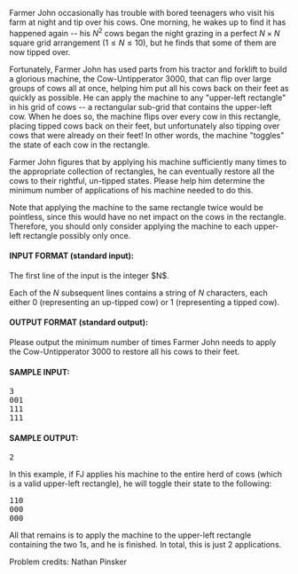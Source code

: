 Farmer John occasionally has trouble with bored teenagers who visit his farm at
night and tip over his cows.  One morning, he wakes up to find it has happened
again -- his $N^2$ cows  began the night grazing in a perfect $N \times N$
square grid arrangement ($1 \leq N \leq 10$), but he finds that some of them are
now tipped over.  

Fortunately, Farmer John has used parts from his tractor and forklift to build a
glorious machine, the Cow-Untipperator 3000, that can flip over large groups of
cows all at once, helping him put all his cows back on their feet as quickly as
possible.  He can apply the machine to any "upper-left rectangle" in his grid of
cows -- a rectangular sub-grid that contains the upper-left cow.  When he does
so, the machine flips over every cow in this rectangle,  placing tipped cows
back on their feet, but unfortunately also tipping over cows that were already
on their feet!  In other words, the machine "toggles" the state of each cow in
the rectangle.

Farmer John figures that by applying his machine sufficiently many times to the
appropriate collection of rectangles, he can eventually restore all the cows to
their rightful, un-tipped states.  Please help him determine the minimum number
of applications of his machine needed to do this.  

Note that applying the machine to the same rectangle twice would be pointless,
since this would have no net impact on the cows in the rectangle.  Therefore,
you should only consider applying the machine to each upper-left rectangle
possibly only once.

<div class='prob-in-spec'><h4>INPUT FORMAT (standard input):</h4>
The first line of the input is the integer $N$.

Each of the $N$ subsequent lines contains a string of $N$ characters, each
either 0 (representing an up-tipped cow) or 1 (representing a tipped cow).
</div>

<div class='prob-out-spec'><h4>OUTPUT FORMAT (standard output):</h4>
Please output the minimum number of times Farmer John needs to apply the
Cow-Untipperator 3000 to restore all his cows to their feet.
</div>

<h4>SAMPLE INPUT:</h4><pre class='in'>
3
001
111
111
</pre><h4>SAMPLE OUTPUT:</h4> <pre class='out'>
2
</pre>

In this example, if FJ applies his machine to the entire herd of cows (which is
a valid upper-left rectangle), he will
toggle their state to the following:

<pre>
110
000
000
</pre>

All that remains is to apply the machine to the upper-left rectangle containing
the two 1s, and he is finished.  In total, this is just 2 applications.


Problem credits: Nathan Pinsker